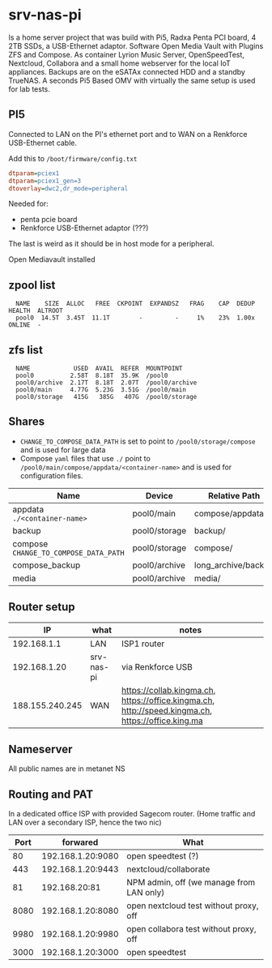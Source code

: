 # srv-nas-pi

Is a home server project that was build with Pi5, Radxa Penta PCI board, 4 2TB SSDs, a USB-Ethernet adaptor. Software Open Media Vault with Plugins ZFS and Compose. As container Lyrion Music Server, OpenSpeedTest, Nextcloud, Collabora and a small home webserver for the local IoT appliances. Backups are on the eSATAx connected HDD and a standby TrueNAS. A seconds Pi5 Based OMV with virtually the same setup is used for lab tests.

## PI5

Connected to LAN on the PI's ethernet port and to WAN on a Renkforce USB-Ethernet cable.

Add this to `/boot/firmware/config.txt`

```ini
dtparam=pciex1
dtparam=pciex1_gen=3
dtoverlay=dwc2,dr_mode=peripheral
```

Needed for:

- penta pcie board
- Renkforce USB-Ethernet adaptor (???)

The last is weird as it should be in host mode for a peripheral. 

Open Mediavault installed

## zpool list

      NAME    SIZE  ALLOC   FREE  CKPOINT  EXPANDSZ   FRAG    CAP  DEDUP    HEALTH  ALTROOT
      pool0  14.5T  3.45T  11.1T        -         -     1%    23%  1.00x    ONLINE  -

## zfs list

      NAME            USED  AVAIL  REFER  MOUNTPOINT
      pool0          2.58T  8.18T  35.9K  /pool0
      pool0/archive  2.17T  8.18T  2.07T  /pool0/archive
      pool0/main     4.77G  5.23G  3.51G  /pool0/main
      pool0/storage   415G   385G   407G  /pool0/storage

## Shares

 * `CHANGE_TO_COMPOSE_DATA_PATH` is set to point to `/pool0/storage/compose` and is used for large data
 * Compose `yaml` files that use `./` point to `/pool0/main/compose/appdata/<container-name>` and is used for configuration files.

| Name                  | Device        | Relative Path                       | Absolute Path                                                  |
|-----------------------|---------------|-------------------------------------|----------------------------------------------------------------|
| appdata<br>`./<container-name>`| pool0/main | compose/appdata/              | /pool0/main/compose/appdata                                    |
| backup                | pool0/storage | backup/                             | /pool0/storage/backup                                          |
| compose<br>`CHANGE_TO_COMPOSE_DATA_PATH`| pool0/storage | compose/          | /pool0/storage/compose                                         |
| compose_backup        | pool0/archive | long_archive/backup                 | /pool0/archive/long_archive/backup                             |
| media                 | pool0/archive | media/                              | /pool0/archive/media                                           |

## Router setup

IP | what | notes
-|-|-
192.168.1.1 | LAN | ISP1 router
192.168.1.20 | srv-nas-pi | via Renkforce USB
188.155.240.245 | WAN | https://collab.kingma.ch, https://office.kingma.ch, http://speed.kingma.ch, https://office.king.ma

## Nameserver

All public names are in metanet NS

## Routing and PAT

In a dedicated office ISP with provided Sagecom router. (Home traffic and LAN over a secondary ISP, hence the two nic)

Port | forwared | What
-|-|-
80 | 192.168.1.20:9080 | open speedtest (?)
443 | 192.168.1.20:9443 | nextcloud/collaborate
81 | 192.168.20:81 | NPM admin, off (we manage from LAN only)
8080 | 192.168.1.20:8080 | open nextcloud test without proxy, off
9980 | 192.168.1.20:9980 | open collabora test without proxy, off
3000 | 192.168.1.20:3000 | open speedtest
